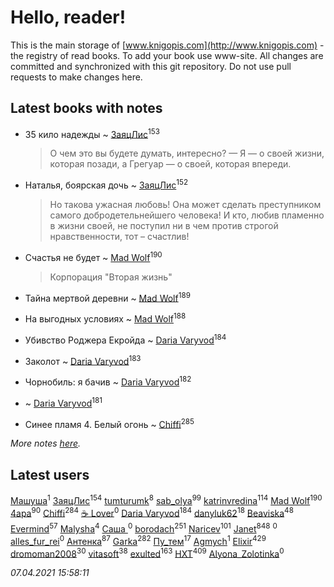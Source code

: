 # Hello, reader!
This is the main storage of [www.knigopis.com](http://www.knigopis.com) - the registry of read books.
To add your book use www-site. All changes are committed and synchronized with this git repository.
Do not use pull requests to make changes here.


## Latest books with notes
* 35 кило надежды ~ [ЗаяцЛис](users/112/112388384595246311466-google)<sup>153</sup>
    > О чем это вы будете думать, интересно?
    > — Я — о своей жизни, которая позади, а Грегуар — о своей, которая впереди.

* Наталья, боярская дочь ~ [ЗаяцЛис](users/112/112388384595246311466-google)<sup>152</sup>
    > Но такова ужасная любовь! Она может сделать преступником самого добродетельнейшего человека! И кто, любив пламенно в жизни своей, не поступил ни в чем против строгой нравственности, тот – счастлив!

* Счастья не будет ~ [Mad Wolf](users/947/94738840-vkontakte)<sup>190</sup>
    > Корпорация "Вторая жизнь"

* Тайна мертвой деревни ~ [Mad Wolf](users/947/94738840-vkontakte)<sup>189</sup>

* На выгодных условиях ~ [Mad Wolf](users/947/94738840-vkontakte)<sup>188</sup>

* Убивство Роджера Екройда ~ [Daria Varyvod](users/829/829893410524253-facebook)<sup>184</sup>

* Заколот ~ [Daria Varyvod](users/829/829893410524253-facebook)<sup>183</sup>

* Чорнобиль: я бачив ~ [Daria Varyvod](users/829/829893410524253-facebook)<sup>182</sup>

*  ~ [Daria Varyvod](users/829/829893410524253-facebook)<sup>181</sup>

* Синее пламя 4. Белый огонь ~ [Chiffi](users/105/105831994080785626680-google)<sup>285</sup>


_More notes [here](latest_books_with_notes.md)._


## Latest users
[Машуша](users/105/105870511513917298315-google)<sup>1</sup> 
[ЗаяцЛис](users/112/112388384595246311466-google)<sup>154</sup> 
[tumturumk](users/135/135685382-vkontakte)<sup>8</sup> 
[sab_olya](users/139/139338401-vkontakte)<sup>99</sup> 
[katrinvredina](users/233/2336755-vkontakte)<sup>114</sup> 
[Mad Wolf](users/947/94738840-vkontakte)<sup>190</sup> 
[4apa](users/117/117392596378069249667-google)<sup>90</sup> 
[Chiffi](users/105/105831994080785626680-google)<sup>284</sup> 
[☕ Lover](users/152/15251310795888048195-mailru)<sup>0</sup> 
[Daria Varyvod](users/829/829893410524253-facebook)<sup>184</sup> 
[danyluk62](users/374/374149854-vkontakte)<sup>18</sup> 
[Beaviska](users/102/10202544960024508-facebook)<sup>48</sup> 
[Evermind](users/302/302928912-vkontakte)<sup>57</sup> 
[Malysha](users/412/4129490930435358-facebook)<sup>4</sup> 
[Саша ](users/106/106329452642535622141-google)<sup>0</sup> 
[borodach](users/157/15706320-vkontakte)<sup>251</sup> 
[Naricev](users/107/107090515204537133928-google)<sup>101</sup> 
[Janet](users/108/108113656204404967440-google)<sup>848</sup> 
[](users/116/116248373007179178601-google)<sup>0</sup> 
[alles_fur_rei](users/213/213314465-vkontakte)<sup>0</sup> 
[Антенка](users/118/118158645037334943900-google)<sup>87</sup> 
[Garka](users/115/115753719718250012620-google)<sup>282</sup> 
[Пу_тем](users/344/3448154788585127-facebook)<sup>17</sup> 
[Agmych](users/174/174733033-vkontakte)<sup>1</sup> 
[Elixir](users/115/115826717712507836033-google)<sup>429</sup> 
[dromoman2008](users/444/44461886-yandex)<sup>30</sup> 
[vitasoft](users/474/47446642-vkontakte)<sup>38</sup> 
[exulted](users/100/100599204551896265722-google)<sup>163</sup> 
[HXT](users/100/100002563462782-facebook)<sup>409</sup> 
[Alyona_Zolotinka](users/103/103759789460787995323-google)<sup>0</sup> 


_07.04.2021 15:58:11_
